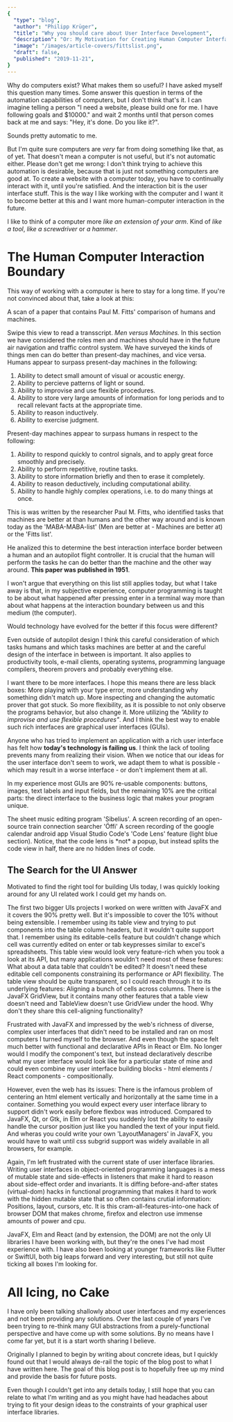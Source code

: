 ```yaml
---
{
  "type": "blog",
  "author": "Philipp Krüger",
  "title": "Why you should care about User Interface Development",
  "description": "Or: My Motivation for Creating Human Computer Interfaces",
  "image": "/images/article-covers/fittslist.png",
  "draft": false,
  "published": "2019-11-21",
}
---
```


Why do computers exist? What makes them so useful?
I have asked myself this question many times. Some answer this question in terms of the automation capabilities of computers, but I don't think that's it. I can imagine telling a person "I need a website, please build one for me. I have following goals and $10000." and wait 2 months until that person comes back at me and says: "Hey, it's done. Do you like it?".

Sounds pretty automatic to me.

But I'm quite sure computers are *very* far from doing something like that, as of yet. That doesn't mean a computer is not useful, but it's not automatic either. Please don't get me wrong: I don't think trying to achieve this automation is desirable, because that is just not something computers are good at. To create a website with a computer today, you have to continually interact with it, until you're satisfied. And the interaction bit is the user interface stuff. This is the way I like working with the computer and I want it to become better at this and I want more human-computer interaction in the future.

I like to think of a computer more *like an extension of your arm*. Kind of *like a tool*, *like a screwdriver* or *a hammer*.

# The Human Computer Interaction Boundary

This way of working with a computer is here to stay for a long time. If you're not convinced about that, take a look at this:

<Carusel id="maba-maba-carusel">
<ImgCaptioned id="maba-maba-image" src="/images/content/FirstMABAMABA.png" alt="A scan of a paper that contains Paul M. Fitts' comparison of humans and machines">
A scan of a paper that contains Paul M. Fitts' comparison of humans and machines.

Swipe this view to read a transscript.
</ImgCaptioned>
<Markdown id="maba-maba-text">
*Men versus Machines.* In this section we have considered the roles men and machines should have in the future air navigation and traffic control system. We have surveyed the kinds of things men can do better than present-day machines, and vice versa.
Humans appear to surpass present-day machines in the following:

1. Ability to detect small amount of visual or acoustic energy.
2. Ability to percieve patterns of light or sound.
3. Ability to improvise and use flexible procedures.
4. Ability to store very large amounts of information for long periods and to recall relevant facts at the appropriate time.
5. Ability to reason inductively.
6. Ability to exercise judgment.

Present-day machines appear to surpass humans in respect to the following:

1. Ability to respond quickly to control signals, and to apply great force smoothly and precisely.
2. Ability to perform repetitive, routine tasks.
3. Ability to store information briefly and then to erase it completely.
4. Ability to reason deductively, including computational ability.
5. Ability to handle highly complex operations, i.e. to do many things at once.
</Markdown>
</Carusel>

This is was written by the researcher Paul M. Fitts, who identified tasks that machines are better at than humans and the other way around and is known today as the 'MABA-MABA-list' (Men are better at - Machines are better at) or the 'Fitts list'.

He analized this to determine the best interaction interface border between a human and an autopilot flight controller. It is crucial that the human will perform the tasks he can do better than the machine and the other way around. **This paper was published in 1951**.

I won't argue that everything on this list still applies today, but what I take away is that, in my subjective experience, computer programming is taught to be about what happened after pressing enter in a terminal way more than about what happens at the interaction boundary between us and this medium (the computer). 

Would technology have evolved for the better if this focus were different?

Even outside of autopilot design I think this careful consideration of which tasks humans and which tasks machines are better at and the careful design of the interface in between is important. It also applies to productivity tools, e-mail clients, operating systems, programming language compilers, theorem provers and probably everything else.

I want there to be more interfaces. I hope this means there are less black boxes:
More playing with your type error, more understanding why something didn't match up.
More inspecting and changing the automatic prover that got stuck.
So more flexibility, as it is possible to not only observe the programs behavior, but also change it.
More utilizing the *"Ability to improvise and use flexible procedures"*.
And I think the best way to enable such rich interfaces are graphical user interfaces (GUIs).

Anyone who has tried to implement an application with a rich user interface has felt how **today's technology is failing us**. I think the lack of tooling prevents many from realizing their vision. When we notice that our ideas for the user interface don't seem to work, we adapt them to what is possible - which may result in a worse interface - or don't implement them at all.

In my experience most GUIs are 90% re-usable components: buttons, images, text labels and input fields, but the remaining 10% are the critical parts: the direct interface to the business logic that makes your program unique.

<Carusel id="ui-examples">
<ImgCaptioned id="sibelius-image" src="/images/content/sibelius.jpg" alt="The sheet music editing program 'Sibelius'.">
The sheet music editing program 'Sibelius'.
</ImgCaptioned>
<VideoCaptioned id="oeffi-screen-record" src="/images/content/oeffi-screen-record.mp4" alt="A screen recording of an open-source train connection searcher 'Öffi'">
A screen recording of an open-source train connection searcher 'Öffi'
</VideoCaptioned>
<VideoCaptioned id="calendar-recording" src="/images/content/calendar-recording.mp4" alt="A screen recording of the google calendar android app">
A screen recording of the google calendar android app
</VideoCaptioned>
<ImgCaptioned id="vscode-code-lens" src="/images/content/vscode-code-lens.png" alt="Visual Studio Code's 'Code Lens' feature">
Visual Studio Code's 'Code Lens' feature (light blue section). Notice, that the code lens is *not* a popup, but instead splits the code view in half, there are no hidden lines of code.
</ImgCaptioned>
</Carusel>

## The Search for the UI Answer

Motivated to find the right tool for building UIs today, I was quickly looking around for any UI related work I could get my hands on.

The first two bigger UIs projects I worked on were written with JavaFX and it covers the 90% pretty well. But it's impossible to cover the 10% without being extensible. I remember using its table view and trying to put components into the table column headers, but it wouldn't quite support that. I remember using its editable-cells feature but couldn't change which cell was currently edited on enter or tab keypresses similar to excel's spreadsheets.
This table view would look very feature-rich when you took a look at its API, but many applications wouldn't need most of these features: What about a data table that couldn't be edited? It doesn't need these editable cell components constraining its performance or API flexibility.
The table view should be quite transparent, so I could reach through it to its underlying features: Aligning a bunch of cells across columns.
There is the JavaFX GridView, but it contains many other features that a table view doesn't need and TableView doesn't use GridView under the hood. Why don't they share this cell-aligning functionality?

Frustrated with JavaFX and impressed by the web's richness of diverse, complex user interfaces that didn't need to be installed and ran on most computers I turned myself to the browser. And even though the space felt much better with functional and declarative APIs in React or Elm. No longer would I modify the component's text, but instead declaratively describe what my user interface would look like for a particular state of mine and could even combine my user interface building blocks - html elements / React components - compositionally.

However, even the web has its issues: There is the infamous problem of centering an html element vertically and horizontally at the same time in a container. Something you would expect every user interface library to support didn't work easily before flexbox was introduced.
Compared to JavaFX, Qt, or Gtk, in Elm or React you suddenly lost the ability to easily handle the cursor position just like you handled the text of your input field.
And wheras you could write your own 'LayoutManagers' in JavaFX, you would have to wait until css subgrid support was widely available in all browsers, for example.

Again, I'm left frustrated with the current state of user interface libraries. Writing user interfaces in object-oriented programming languages is a mess of mutable state and side-effects in listeners that make it hard to reason about side-effect order and invariants. It is diffing before-and-after states (virtual-dom) hacks in functional programming that makes it hard to work with the hidden mutable state that so often contains crutial information: Positions, layout, cursors, etc. It is this cram-all-features-into-one hack of browser DOM that makes chrome, firefox and electron use immense amounts of power and cpu.

JavaFX, Elm and React (and by extension, the DOM) are not the only UI libraries I have been working with, but they're the ones I've had most experience with. I have also been looking at younger frameworks like Flutter or SwiftUI, both big leaps forward and very interesting, but still not quite ticking all boxes I'm looking for.

# All Icing, no Cake

I have only been talking shallowly about user interfaces and my experiences and not been providing any solutions. Over the last couple of years I've been trying to re-think many GUI abstractions from a purely-functional perspective and have come up with some solutions. By no means have I come far yet, but it is a start worth sharing I believe.

Originally I planned to begin by writing about concrete ideas, but I quickly found out that I would always de-rail the topic of the blog post to what I have written here. The goal of this blog post is to hopefully free up my mind and provide the basis for future posts.

Even though I couldn't get into any details today, I still hope that you can relate to what I'm writing and as you might have had headaches about trying to fit your design ideas to the constraints of your graphical user interface libraries.
